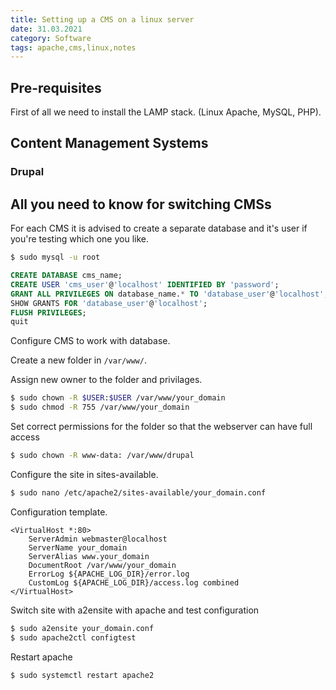 ```yaml
---
title: Setting up a CMS on a linux server
date: 31.03.2021
category: Software
tags: apache,cms,linux,notes
---
```


## Pre-requisites

First of all we need to install the LAMP stack. (Linux Apache, MySQL, PHP).

## Content Management Systems

### Drupal

## All you need to know for switching CMSs

For each CMS it is advised to create a separate database and it's user if you're testing which one you like.

```bash
$ sudo mysql -u root
```

```sql
CREATE DATABASE cms_name;
CREATE USER 'cms_user'@'localhost' IDENTIFIED BY 'password';
GRANT ALL PRIVILEGES ON database_name.* TO 'database_user'@'localhost';
SHOW GRANTS FOR 'database_user'@'localhost';
FLUSH PRIVILEGES;
quit
```

Configure CMS to work with database.

Create a new folder in `/var/www/`.

Assign new owner to the folder and privilages.

```bash
$ sudo chown -R $USER:$USER /var/www/your_domain
$ sudo chmod -R 755 /var/www/your_domain
```

Set correct permissions for the folder so that the webserver can have full access

```bash
$ sudo chown -R www-data: /var/www/drupal
```

Configure the site in sites-available.

```bash
$ sudo nano /etc/apache2/sites-available/your_domain.conf
```

Configuration template.

```
<VirtualHost *:80>
    ServerAdmin webmaster@localhost
    ServerName your_domain
    ServerAlias www.your_domain
    DocumentRoot /var/www/your_domain
    ErrorLog ${APACHE_LOG_DIR}/error.log
    CustomLog ${APACHE_LOG_DIR}/access.log combined
</VirtualHost>
```

Switch site with a2ensite with apache and test configuration

```bash
$ sudo a2ensite your_domain.conf
$ sudo apache2ctl configtest
```

Restart apache

```bash
$ sudo systemctl restart apache2
```

